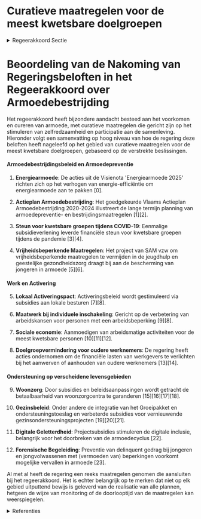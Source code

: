 # Curatieve maatregelen voor de meest kwetsbare doelgroepen

<details>
        <summary>Regeerakkoord Sectie </summary>
        <p>2.2.5 Curatieve maatregelen voor de meest kwetsbare doelgroepen Armoede is beter te voorkomen dan te genezen, het stimuleren van de zelfredzaamheid staat dan ook voorop in onze aanpak. Tegelijk zorgen we ervoor dat mensen in armoede kunnen partici-peren aan de samenleving. Deze preventieve en structurele aanpak van armoede is een belang-rijke opdracht voor de betrokken beleids domeinen zoals werk, onderwijs, wonen en welzijn,... Daarnaast is er nood aan een aantal curatieve maatregelen voor bepaalde doelgroepen: Een sterk activeringsbeleid vormt de belangrijkste hefboom om ervoor te zorgen dat mensen niet in armoede terecht komen of er uitraken. Daarom zetten we in op een aanklampend activeringsbeleid met een begeleiding op maat, waarbij iedereen voor wie dit mogelijk is ook verantwoordelijk is om de nodige stappen te zetten. In het hoofdstuk werk en sociale economie worden hiervoor een aantal concrete maatregelen voorgesteld, zoals de gemeen-schapsdienst na maximaal 2 jaar werkloos-heid en de uitrol van individueel en collec-tief maatwerk in de sociale economie. In een versterkte samenwerking tussen VDAB en de lokale besturen volgt elke leefloon-gerechtigde een verplicht traject op maat met een uitdrukkelijke toets op hun werkbereid-heid en waar toepasselijk gemeenschaps-dienst, bv. in het kader van het Geïndivi dua li-seerd Plan voor Maatschappelijke Integratie (GPMI). We voorzien in de autonomie van lokale besturen om consequent sancties toe te passen op leefloongerechtigden die hun medewerking hieraan weigeren en pleiten voor meer positieve financiële prikkels voor lokale besturen die inzetten op activering en integratie van leefloongerechtigden. VDAB en lokale besturen nemen – elk vanuit de eigen opdracht – de regie van deze trajecten voor leefloongerechtigden op. Voor wie geen eigen woning bezit is het betalen van de maandelijkse huur vaak de grootste uitdaging om de eindjes aan elkaar te kunnen knopen. Daarom worden in het hoofdstuk wonen een aantal maatregelen genomen om de sociale en private huur-markt verder te versterken. Zo worden lokale sociale huisvestings-maatschappijen beter ondersteund vanuit de Vlaamse overheid, volgen we gemeenten op die onvoldoende inspanningen leveren voor het bereiken van het bindend sociaal objectief, en worden bijkomende middelen vrijgemaakt om aangepaste sociale woningen te bouwen voor mensen met een beperking en ouderen. Kinderen in armoede help je door het gehele gezin te ondersteunen. Via de lokale gezinscoach ondersteunen we het gehele gezin. Daarnaast zorgen we waar mogelijk voor een automatische toekenning van rechten, in de 1e plaats voor wie er het meest nood aan heeft. In het Groeipakket voorzien we voor elk kind een basisbedrag en een selectieve participatietoeslag, met een sociale toeslag voor gezinnen met een laag inkomen. De verbrede inzet van de sociale toeslagen en de versterkte inzet van de selectieve partici-patietoeslagen zorgt ervoor dat aanzienlijk meer kwetsbare gezinnen gericht bereikt worden. Het Groeipakket vormt zo een belangrijk instrument in de strijd tegen kinderarmoede. We sporen lokale besturen aan om tussen te komen in een passende vrijetijdsbeste-ding voor kinderen die anders onbereikbaar zouden zijn, onder meer met de middelen van het Fonds Vrijetijdsparticipatie. We vragen scholen om actief aan kosten-beheersing te doen door aan het begin van het schooljaar een kostenraming mee te geven en in dialoog te treden met ouders met betalingsmoeilijkheden. De lokale gezinscoach kan hierbij een belangrijke rol spelen. De financiële impact van het overlijden van de partner of gezondheidsproblemen beletten vaak een onbezorgde oude dag voor onze ouderen. We houden ook de kostprijs in de woonzorgcentra onder controle door voorzieningen te stimuleren extra middelen aan te wenden voor zowel extra personeel als een verlaging van de dagprijs. We verhogen de controle op dagprijsverhogingen in de woonzorgcentra en versterken de zorgbudgetten met het oog op een betere betaalbaarheid van de factuur van het woonzorgcentrum. Bij het zorgbudget voor zorgbehoevende ouderen (vroeger THAB) maken we de verschillende budgetcategorieën meer op maat van kwetsbare ouderen. De Vlaamse regering zal er tevens over waken dat het zorgbudget voor ouderen optimaal ten goede komt aan mensen met een beperkte zelfredzaamheid en een beperkt inkomen. Mensen in armoede nemen vaak minder deel aan activiteiten in de gemeenschap, op school, in de buurt. Door hun deelname aan het verengingsleven en vrijwilligerswerk te stimuleren doorbreken we de eenzaam-heid en het sociale isolement van mensen in armoede. In het kader van schuldbemiddeling, budget begeleiding en budgetbeheer zetten we in de begeleiding sterker in op zelf-redzaamheid. Om verdere schuldopbouw te voorkomen sluiten we protocols met de nationale kamer van de gerechtsdeurwaar-ders en zorgen we voor de mogelijkheid van een betere gegevensuitwisseling van lokale besturen en CAW’s met nutsvoorzieningen, telecomoperatoren en kredietinstellingen. Om kinderen in precaire gezinssituaties te helpen en wanneer in voorkomend geval ouders niet zijn ingegaan op een voorstel van budgetbegeleiding, kan één van de mogelijke hefbomen zijn om het tijdelijke beheer van de gezinsbijslag, PVF en andere middelen die ter beschikking worden gesteld voor de ontwikkeling van het kind en ondersteuning van het gezin tijdelijk toe te wijzen aan een derde indien de ouders dit niet kunnen, op voorwaarde dat dit op een juridisch sluitende wijze kan gebeuren. We stimuleren de financiële en digitale geletterdheid: preventief door dit op te nemen in de opleiding basisgeletterdheid in Basiseducatie, maar ook wanneer hulp bij een lokaal bestuur wordt aangevraagd. We gaan na hoe het gesteld is met financiële geletterdheid en voorzien in begeleiding rond de te verwachten kosten en uitgaven. We zetten verder in op de aanpak van dak- en thuisloosheid. We besteden hierbij aandacht aan het hele continuüm van preventie tot en met intensieve begeleiding zoals in projecten als Housing First voor verslaafde daklozen met een multi-proble-matiek, met als principiële voorwaarde het aanvaarden van een gepaste begeleiding vanuit de hulpverlening. Samen met het beleidsdomein Welzijn nemen we maatregelen om diverse moge-lijke verslavingsproblemen vroegtijdig te detecteren en in latere fases ook effectief aan te pakken. We ondersteunen een specifiek en afge-stemd woonbeleid voor bijzondere doel-groepen. Lokale besturen kunnen des -gewenst het initiatief nemen om regionaal af te stemmen over de realisatie van een aanbod van duurzame woonoplossingen. We voorkomen het risico op energie- armoede via de uitrol van de digitale watermeter, het stimuleren van dakisolatie, hoogrendementsglas, isolatie van spouw-muren, enz. Om te voorkomen dat zelfstandigen na een faillissement in armoede terecht komen zorgen we voor een aangepaste begeleiding. We stimuleren duurzaam voedselgebruik. Voedseloverschotten (uit de handel/horeca, veilingen, etc.) worden via de meest optimale verdeelkanalen verzameld en bezorgd aan mensen die financieel kwetsbaar zijn of in armoede(risico) leven. Alleenstaanden en alleenstaande ouders lopen vaak een hoog risico op armoede. Daarom onderzoeken we in diverse relevante beleidsdomeinen zoals wonen en fiscaliteit of nieuwe of bestaande beleidsmaatregelen niet onterecht nadelig uitvallen voor alleenstaanden. Gezondheidsongelijkheid is een belangrijk aandachtspunt in de strijd tegen armoede. We zorgen er voor dat mensen in armoede kunnen kiezen voor een gezonde levensstijl en toetsen onze gezondheidsdoelstellingen systematisch op hun impact op armoede. </p>
        </details> 

# Beoordeling van de Nakoming van Regeringsbeloften in het Regeerakkoord over Armoedebestrijding 

Het regeerakkoord heeft bijzondere aandacht besteed aan het voorkomen en cureren van armoede, met curatieve maatregelen die gericht zijn op het stimuleren van zelfredzaamheid en participatie aan de samenleving. Hieronder volgt een samenvatting op hoog niveau van hoe de regering deze beloften heeft nageleefd op het gebied van curatieve maatregelen voor de meest kwetsbare doelgroepen, gebaseerd op de verstrekte beslissingen.

#### Armoedebestrijdingsbeleid en Armoedepreventie

1. **Energiearmoede**: De acties uit de Visienota 'Energiearmoede 2025' richten zich op het verhogen van energie-efficiëntie om energiearmoede aan te pakken \[0\].

2. **Actieplan Armoedebestrijding**: Het goedgekeurde Vlaams Actieplan Armoedebestrijding 2020-2024 illustreert de lange termijn planning van armoedepreventie- en bestrijdingsmaatregelen \[1\]\[2\].

3. **Steun voor kwetsbare groepen tijdens COVID-19**: Eenmalige subsidieverlening leverde financiële steun voor kwetsbare groepen tijdens de pandemie \[3\]\[4\].

4. **Vrijheidsbeperkende Maatregelen**: Het project van SAM vzw om vrijheidsbeperkende maatregelen te vermijden in de jeugdhulp en geestelijke gezondheidszorg draagt bij aan de bescherming van jongeren in armoede \[5\]\[6\].

#### Werk en Activering

5. **Lokaal Activeringspact**: Activeringsbeleid wordt gestimuleerd via subsidies aan lokale besturen \[7\]\[8\].

6. **Maatwerk bij individuele inschakeling**: Gericht op de verbetering van arbeidskansen voor personen met een arbeidsbeperking \[9\]\[8\].

7. **Sociale economie**: Aanmoedigen van arbeidsmatige activiteiten voor de meest kwetsbare personen \[10\]\[11\]\[12\].

8. **Doelgroepvermindering voor oudere werknemers**: De regering heeft acties ondernomen om de financiële lasten van werkgevers te verlichten bij het aanwerven of aanhouden van oudere werknemers \[13\]\[14\].

#### Ondersteuning op verscheidene levensgebieden

9. **Woonzorg**: Door subsidies en beleidsaanpassingen wordt getracht de betaalbaarheid van woonzorgcentra te garanderen \[15\]\[16\]\[17\]\[18\].

10. **Gezinsbeleid**: Onder andere de integratie van het Groeipakket en ondersteuningstoeslag en verbeterde subsidies voor vernieuwende gezinsondersteuningsprojecten \[19\]\[20\]\[21\].

11. **Digitale Geletterdheid**: Projectsubsidies stimuleren de digitale inclusie, belangrijk voor het doorbreken van de armoedecyclus \[22\].

12. **Forensische Begeleiding**: Preventie van delinquent gedrag bij jongeren en jongvolwassenen met (vermoeden van) beperkingen voorkomt mogelijke vervallen in armoede \[23\].

Al met al heeft de regering een reeks maatregelen genomen die aansluiten bij het regeerakkoord. Het is echter belangrijk op te merken dat niet op elk gebied uitputtend bewijs is geleverd van de realisatie van alle plannen, hetgeen de wijze van monitoring of de doorlooptijd van de maatregelen kan weerspiegelen.

<details>
        <summary> Referenties</summary>
        **[\[0\]](https://beslissingenvlaamseregering.vlaanderen.be/?search=Visienota%20%27Energiearmoede%202025%27&dateOption=select&startDate=2021-12-10T09%3A00%3A00Z&endDate=2021-12-10T09%3A00%3A00Z)** : **(2021-12-10)** Visienota 'Energiearmoede 2025' 

**[\[1\]](https://beslissingenvlaamseregering.vlaanderen.be/?search=Vlaams%20Actieplan%20Armoedebestrijding%202020-2024&dateOption=select&startDate=2020-09-25T08%3A00%3A00Z&endDate=2020-09-25T08%3A00%3A00Z)** : **(2020-09-25)** Vlaams Actieplan Armoedebestrijding 2020-2024 

**[\[2\]]** : **(2020-03-20)**  

**[\[3\]](https://beslissingenvlaamseregering.vlaanderen.be/?search=COVID-19%3A%20Subsidie%20consumptiebudget%20kwetsbare%20doelgroepen&dateOption=select&startDate=2020-07-10T08%3A00%3A00Z&endDate=2020-07-10T08%3A00%3A00Z)** : **(2020-07-10)** COVID-19: Subsidie consumptiebudget kwetsbare doelgroepen 

**[\[4\]](https://beslissingenvlaamseregering.vlaanderen.be/?search=Plan%20Vlaamse%20Veerkracht%3A%20versterking%20mentaal%20welzijn%20via%20acties%20%27Zorgzame%20Buurten%27&dateOption=select&startDate=2021-04-30T08%3A00%3A00Z&endDate=2021-04-30T08%3A00%3A00Z)** : **(2021-04-30)** Plan Vlaamse Veerkracht: versterking mentaal welzijn via acties 'Zorgzame Buurten' 

**[\[5\]](https://beslissingenvlaamseregering.vlaanderen.be/?search=SAM%20vzw%3A%20subsidie%20project%20%27Omgaan%20met%20vrijheidsbeperkende%20maatregelen%27%20in%20de%20residenti%C3%ABle%20brede%20jeugdhulp%20en%20de%20residenti%C3%ABle%20geestelijke%20gezondheidszorg&dateOption=select&startDate=2022-11-25T11%3A00%3A00Z&endDate=2022-11-25T11%3A00%3A00Z)** : **(2022-11-25)** SAM vzw: subsidie project 'Omgaan met vrijheidsbeperkende maatregelen' in de residentiële brede jeugdhulp en de residentiële geestelijke gezondheidszorg 

**[\[6\]](https://beslissingenvlaamseregering.vlaanderen.be/?search=Decreet%20dringende%20maatregelen%20armoedebestrijding%20COVID-19&dateOption=select&startDate=2020-06-19T08%3A00%3A00Z&endDate=2020-06-19T08%3A00%3A00Z)** : **(2020-06-19)** Decreet dringende maatregelen armoedebestrijding COVID-19 

**[\[7\]](https://beslissingenvlaamseregering.vlaanderen.be/?search=Oproep%20%E2%80%98Lokaal%20Activeringspact%E2%80%99%20leefloongerechtigden&dateOption=select&startDate=2023-07-14T08%3A00%3A00Z&endDate=2023-07-14T08%3A00%3A00Z)** : **(2023-07-14)** Oproep ‘Lokaal Activeringspact’ leefloongerechtigden 

**[\[8\]](https://beslissingenvlaamseregering.vlaanderen.be/?search=Decreet%20Maatwerk%20bij%20individuele%20inschakeling&dateOption=select&startDate=2021-11-12T09%3A00%3A00Z&endDate=2021-11-12T09%3A00%3A00Z)** : **(2021-11-12)** Decreet Maatwerk bij individuele inschakeling 

**[\[9\]](https://beslissingenvlaamseregering.vlaanderen.be/?search=Decreet%20Maatwerk%20bij%20individuele%20inschakeling&dateOption=select&startDate=2021-07-02T08%3A00%3A00Z&endDate=2021-07-02T08%3A00%3A00Z)** : **(2021-07-02)** Decreet Maatwerk bij individuele inschakeling 

**[\[10\]](https://beslissingenvlaamseregering.vlaanderen.be/?search=Sociale%20economie%3A%20activeringstrajecten%20en%20arbeidsmatige%20activiteiten&dateOption=select&startDate=2020-10-16T07%3A00%3A00Z&endDate=2020-10-16T07%3A00%3A00Z)** : **(2020-10-16)** Sociale economie: activeringstrajecten en arbeidsmatige activiteiten 

**[\[11\]](https://beslissingenvlaamseregering.vlaanderen.be/?search=Wijziging%20uitvoeringsbesluiten%20decreet%20over%20sociale%20werkplaatsen%20en%20decreet%20over%20de%20werk-%20en%20zorgtrajecten%3A%20activeringstrajecten%20en%20arbeidsmatige%20activiteiten&dateOption=select&startDate=2021-01-08T09%3A00%3A00Z&endDate=2021-01-08T09%3A00%3A00Z)** : **(2021-01-08)** Wijziging uitvoeringsbesluiten decreet over sociale werkplaatsen en decreet over de werk- en zorgtrajecten: activeringstrajecten en arbeidsmatige activiteiten 

**[\[12\]](https://beslissingenvlaamseregering.vlaanderen.be/?search=VIA6%3A%20preventieve%20gezinsondersteuning%20en%20adoptie&dateOption=select&startDate=2022-01-28T09%3A00%3A00Z&endDate=2022-01-28T09%3A00%3A00Z)** : **(2022-01-28)** VIA6: preventieve gezinsondersteuning en adoptie 

**[\[13\]](https://beslissingenvlaamseregering.vlaanderen.be/?search=Doelgroepverminderingen%20sociale%20zekerheidsbijdragen%20en%20aanwervingsincentives%20voor%20langdurig%20werkzoekenden&dateOption=select&startDate=2021-11-12T09%3A00%3A00Z&endDate=2021-11-12T09%3A00%3A00Z)** : **(2021-11-12)** Doelgroepverminderingen sociale zekerheidsbijdragen en aanwervingsincentives voor langdurig werkzoekenden 

**[\[14\]](https://beslissingenvlaamseregering.vlaanderen.be/?search=Doelgroepvermindering%20voor%20personen%20zonder%20recente%2C%20duurzame%20werkervaring%20en%20voor%20oudere%20werknemers%3A%20wijzigingsbesluit&dateOption=select&startDate=2022-12-23T09%3A00%3A00Z&endDate=2022-12-23T09%3A00%3A00Z)** : **(2022-12-23)** Doelgroepvermindering voor personen zonder recente, duurzame werkervaring en voor oudere werknemers: wijzigingsbesluit 

**[\[15\]](https://beslissingenvlaamseregering.vlaanderen.be/?search=Wijziging%20decreet%20toelagen%20in%20het%20gezinsbeleid%3A%20Invoering%20ondersteuningstoeslag&dateOption=select&startDate=2022-04-22T08%3A00%3A00Z&endDate=2022-04-22T08%3A00%3A00Z)** : **(2022-04-22)** Wijziging decreet toelagen in het gezinsbeleid: Invoering ondersteuningstoeslag 

**[\[16\]](https://beslissingenvlaamseregering.vlaanderen.be/?search=Financiering%20vernieuwend%20aanbod%20preventieve%20gezinsondersteuning&dateOption=select&startDate=2021-01-22T09%3A00%3A00Z&endDate=2021-01-22T09%3A00%3A00Z)** : **(2021-01-22)** Financiering vernieuwend aanbod preventieve gezinsondersteuning 

**[\[17\]](https://beslissingenvlaamseregering.vlaanderen.be/?search=Diensten%20gezinszorg%3A%20compensatie%20verlies%20subsidies&dateOption=select&startDate=2023-02-17T09%3A00%3A00Z&endDate=2023-02-17T09%3A00%3A00Z)** : **(2023-02-17)** Diensten gezinszorg: compensatie verlies subsidies 

**[\[18\]](https://beslissingenvlaamseregering.vlaanderen.be/?search=Vlaamse%20sociale%20bescherming%3A%20integratie%20initiatieven%20beschut%20wonen%2C%20multidisciplinaire%20begeleidingsequipes%20palliatieve%20verzorging%20en%20rolstoeladviesteams&dateOption=select&startDate=2023-11-10T09%3A00%3A00Z&endDate=2023-11-10T09%3A00%3A00Z)** : **(2023-11-10)** Vlaamse sociale bescherming: integratie initiatieven beschut wonen, multidisciplinaire begeleidingsequipes palliatieve verzorging en rolstoeladviesteams 

**[\[19\]](https://beslissingenvlaamseregering.vlaanderen.be/?search=Wijziging%20decreet%20toelagen%20in%20het%20gezinsbeleid%3A%20Invoering%20ondersteuningstoeslag&dateOption=select&startDate=2022-01-21T09%3A00%3A00Z&endDate=2022-01-21T09%3A00%3A00Z)** : **(2022-01-21)** Wijziging decreet toelagen in het gezinsbeleid: Invoering ondersteuningstoeslag 

**[\[20\]](https://beslissingenvlaamseregering.vlaanderen.be/?search=Wijziging%20decreet%20toelagen%20in%20het%20gezinsbeleid%3A%20Invoering%20ondersteuningstoeslag&dateOption=select&startDate=2021-07-09T08%3A00%3A00Z&endDate=2021-07-09T08%3A00%3A00Z)** : **(2021-07-09)** Wijziging decreet toelagen in het gezinsbeleid: Invoering ondersteuningstoeslag 

**[\[21\]](https://beslissingenvlaamseregering.vlaanderen.be/?search=VIA6%3A%20preventieve%20gezinsondersteuning%20en%20adoptie&dateOption=select&startDate=2021-12-17T09%3A00%3A00Z&endDate=2021-12-17T09%3A00%3A00Z)** : **(2021-12-17)** VIA6: preventieve gezinsondersteuning en adoptie 

**[\[22\]](https://beslissingenvlaamseregering.vlaanderen.be/?search=Vastleggen%20maatschappelijke%20uitdagingen%20in%20het%20kader%20van%20projectsubsidies%20sociaal-cultureel%20volwassenenwerk&dateOption=select&startDate=2022-01-21T09%3A00%3A00Z&endDate=2022-01-21T09%3A00%3A00Z)** : **(2022-01-21)** Vastleggen maatschappelijke uitdagingen in het kader van projectsubsidies sociaal-cultureel volwassenenwerk 

**[\[23\]](https://beslissingenvlaamseregering.vlaanderen.be/?search=Subsidie%20preventieve%20forensische%20begeleiding%20ter%20preventie%20van%20delinquent%20gedrag%20van%20jongeren%20en%20jongvolwassenen%20met%20%28vermoeden%20van%29%20beperkingen&dateOption=select&startDate=2021-12-17T09%3A00%3A00Z&endDate=2021-12-17T09%3A00%3A00Z)** : **(2021-12-17)** Subsidie preventieve forensische begeleiding ter preventie van delinquent gedrag van jongeren en jongvolwassenen met (vermoeden van) beperkingen 
        </details> 

